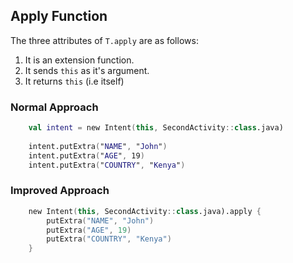 ## Apply Function

The three attributes of `T.apply` are as follows:

1. It is an extension function.
2. It sends `this` as it's argument.
3. It returns `this` (i.e itself)


### Normal Approach

```Kotlin
    val intent = new Intent(this, SecondActivity::class.java)
    
    intent.putExtra("NAME", "John")
    intent.putExtra("AGE", 19)
    intent.putExtra("COUNTRY", "Kenya")
```

### Improved Approach
```Kotlin
    new Intent(this, SecondActivity::class.java).apply {
        putExtra("NAME", "John")
        putExtra("AGE", 19)
        putExtra("COUNTRY", "Kenya")
    }   
```